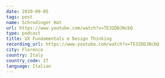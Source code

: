 ```yaml
---
date: 2020-09-05
tags: post
name: Schrodinger Hat
url: https://www.youtube.com/watch?v=TE32DDJNcbQ
type: podcast
title: UX Fundamentals e Design Thinking
recording_url: https://www.youtube.com/watch?v=TE32DDJNcbQ
city: Florence
country: Italy
country_code: IT
language: Italian
---
```

